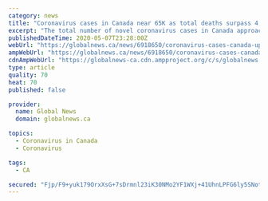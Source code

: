 ```yaml
---
category: news
title: "Coronavirus cases in Canada near 65K as total deaths surpass 4,400"
excerpt: "The total number of novel coronavirus cases in Canada approached 65,000 on Thursday, with more than 170 new deaths and more than 1,400 new cases announced. The number of confirmed COVID-19 cases in Canada totalled 64,"
publishedDateTime: 2020-05-07T23:28:00Z
webUrl: "https://globalnews.ca/news/6918650/coronavirus-cases-canada-update-may-7/"
ampWebUrl: "https://globalnews.ca/news/6918650/coronavirus-cases-canada-update-may-7/amp/"
cdnAmpWebUrl: "https://globalnews-ca.cdn.ampproject.org/c/s/globalnews.ca/news/6918650/coronavirus-cases-canada-update-may-7/amp/"
type: article
quality: 70
heat: 70
published: false

provider:
  name: Global News
  domain: globalnews.ca

topics:
  - Coronavirus in Canada
  - Coronavirus

tags:
  - CA

secured: "Fjp/F9+yuk179OrxXsG+7sDrmnl23iK30NMo2YF1WXj+41UhnLPFG6ly5SNotTljPwEv6QOJ1F7PZE74wjplUKw7WswOxx/RcKYghxR/jrzHwpMeQ3cB26kuzOUx9Wm++Wc4lfUkbWZ1M6pGVua2QQuVHTYZFh5WDc25Kk70zdGai3ShsijO9W00i6CsZVUgazBIc2kJll9O+LcPy2SeqntdKlV5YaFu3lNVBd6U0KCUk0LKJioWA/rbOMi5Xec6iwReoWYfACrpiUHGPeRUnCY1ON6s2oJiLjN2optyUea7DrpHZ71Ucn8lZIbfJ29UuRbbS7xpRf/hygLke2NRU4Wixwhl40qS0ippS2yA+6lRh2nOaoiFvlaVBQGAVq5R4CW2PSHaBuRK/R89kdoQ2lF2JAmdhH9VnzwqxNkkNitXh6KKCzbrY0IBWvYI4zPKByFYaKUiD1hBK6KHCMQNcsfiZaQQq470KfrVB7sWLVY=;53+pLuwyxIqko7QEi5NlRA=="
---
```


